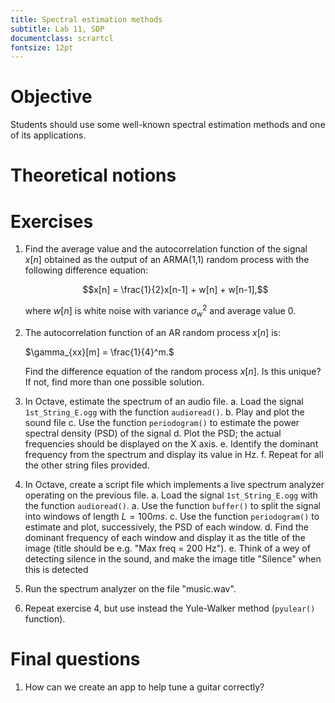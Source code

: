 ```yaml
---
title: Spectral estimation methods
subtitle: Lab 11, SDP
documentclass: scrartcl
fontsize: 12pt
---
```


# Objective

Students should use some well-known spectral estimation methods 
and one of its applications.

# Theoretical notions

# Exercises

1. Find the average value and the autocorrelation function of the 
signal $x[n]$ obtained as the output of an ARMA(1,1) random process with
the following difference equation:
    
	$$x[n] = \frac{1}{2}x[n-1] + w[n] + w[n-1],$$
	
	where $w[n]$ is white noise with variance $\sigma_w^2$ and average value $0$.
	
2. The autocorrelation function of an AR random process $x[n]$ is:

    $\gamma_{xx}[m] = \frac{1}{4}^m.$
	
	Find the difference equation of the random process $x[n]$. Is this unique? 
	If not, find more than one possible solution.

3. In Octave, estimate the spectrum of an audio file.
	a. Load the signal `1st_String_E.ogg` with the function `audioread()`.
    b. Play and plot the sound file
	c. Use the function `periodogram()` to estimate the power spectral density (PSD) of the signal
    d. Plot the PSD; the actual frequencies should be displayed on the X axis.
	e. Identify the dominant frequency from the spectrum and display its value in Hz.
    f. Repeat for all the other string files provided.

4. In Octave, create a script file which implements a live spectrum analyzer operating on the previous file.
    a. Load the signal `1st_String_E.ogg` with the function `audioread()`.
   	a. Use the function `buffer()` to split the signal into windows of length $L=100ms$.
	c. Use the function `periodogram()` to estimate	and plot, successively, the PSD of each window.
    d. Find the dominant frequency of each window and display it as the title of the image (title should be e.g. "Max freq = 200 Hz").
    e. Think of a wey of detecting silence in the sound, and make the image title "Silence" when this is detected

5. Run the spectrum analyzer on the file "music.wav".

6. Repeat exercise 4, but use instead the Yule-Walker method (`pyulear()` function).

# Final questions

1. How can we create an app to help tune a guitar correctly?
